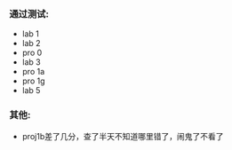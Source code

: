 ### 通过测试:
- lab 1 <br>  
- lab 2 <br>  
- pro 0 <br>  
- lab 3 <br>  
- pro 1a<br>  
- pro 1g<br>  
- lab 5 <br>  

### 其他:
- proj1b差了几分，查了半天不知道哪里错了，闹鬼了不看了<br>  
